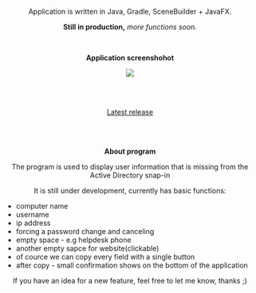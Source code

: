 <span align="center">
 <p align="center"> Application is written in Java, Gradle, SceneBuilder + JavaFX.</p>
 <p align="center"><b>Still in production,</b> <i>more functions soon.</i></p>
<br>
 <p align="center"><b>Application screenshohot</p></b></p>
 <p><image src="https://user-images.githubusercontent.com/61277838/194622118-655a42a1-5e8a-48a7-80de-9a5443001b63.png"></p>
 <br><br>

 <p align="center"><a href="https://github.com/Tacoo99/InfoComputer/releases/">Latest release</a></p>
 </br></br>

 <b>About program</b>
 <p>The program is used to display user information that is missing from the Active Directory snap-in</p>
 <p>It is still under development, currently has basic functions:</p>
 </span>
 <ul>
  <li>computer name</li>
  <li>username</li>
  <li>ip address</li>
  <li>forcing a password change and canceling</li>
  <li>empty space - e.g helpdesk phone</li>
  <li>another empty sapce for website(clickable)</li>
  <li>of cource we can copy every field with a single button</li>
  <li>after copy - small confirmation shows on the bottom of the application
</ul>
<p align="center">If you have an idea for a new feature, feel free to let me know, thanks ;)</p>
